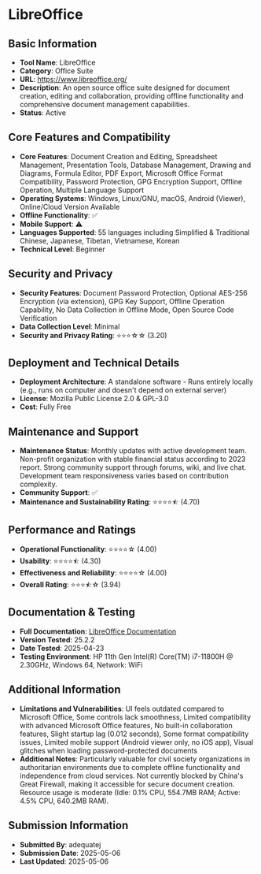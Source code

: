 # LibreOffice

## Basic Information
- **Tool Name**: LibreOffice
- **Category**: Office Suite
- **URL**: https://www.libreoffice.org/
- **Description**: An open source office suite designed for document creation, editing and collaboration, providing offline functionality and comprehensive document management capabilities.
- **Status**: Active

## Core Features and Compatibility
- **Core Features**: Document Creation and Editing, Spreadsheet Management, Presentation Tools, Database Management, Drawing and Diagrams, Formula Editor, PDF Export, Microsoft Office Format Compatibility, Password Protection, GPG Encryption Support, Offline Operation, Multiple Language Support
- **Operating Systems**: Windows, Linux/GNU, macOS, Android (Viewer), Online/Cloud Version Available
- **Offline Functionality**: ✅
- **Mobile Support**: ⚠️
- **Languages Supported**: 55 languages including Simplified & Traditional Chinese, Japanese, Tibetan, Vietnamese, Korean
- **Technical Level**: Beginner

## Security and Privacy
- **Security Features**: Document Password Protection, Optional AES-256 Encryption (via extension), GPG Key Support, Offline Operation Capability, No Data Collection in Offline Mode, Open Source Code Verification
- **Data Collection Level**: Minimal
- **Security and Privacy Rating**: ⭐⭐⭐☆☆ (3.20)

## Deployment and Technical Details
- **Deployment Architecture**: A standalone software - Runs entirely locally (e.g., runs on computer and doesn't depend on external server)
- **License**: Mozilla Public License 2.0 & GPL-3.0
- **Cost**: Fully Free

## Maintenance and Support
- **Maintenance Status**: Monthly updates with active development team. Non-profit organization with stable financial status according to 2023 report. Strong community support through forums, wiki, and live chat. Development team responsiveness varies based on contribution complexity.
- **Community Support**: ✅
- **Maintenance and Sustainability Rating**: ⭐⭐⭐⭐⯪ (4.70)

## Performance and Ratings
- **Operational Functionality**: ⭐⭐⭐⭐☆ (4.00)
- **Usability**: ⭐⭐⭐⭐⯪ (4.30)
- **Effectiveness and Reliability**: ⭐⭐⭐⭐☆ (4.00)
- **Overall Rating**: ⭐⭐⭐⯪☆ (3.94)

## Documentation & Testing
- **Full Documentation**: [LibreOffice Documentation](../../factsheets/LibreOffice.pdf)
- **Version Tested**: 25.2.2
- **Date Tested**: 2025-04-23
- **Testing Environment**: HP 11th Gen Intel(R) Core(TM) i7-11800H @ 2.30GHz, Windows 64, Network: WiFi

## Additional Information
- **Limitations and Vulnerabilities**: UI feels outdated compared to Microsoft Office, Some controls lack smoothness, Limited compatibility with advanced Microsoft Office features, No built-in collaboration features, Slight startup lag (0.012 seconds), Some format compatibility issues, Limited mobile support (Android viewer only, no iOS app), Visual glitches when loading password-protected documents
- **Additional Notes**: Particularly valuable for civil society organizations in authoritarian environments due to complete offline functionality and independence from cloud services. Not currently blocked by China's Great Firewall, making it accessible for secure document creation. Resource usage is moderate (Idle: 0.1% CPU, 554.7MB RAM; Active: 4.5% CPU, 640.2MB RAM).

## Submission Information
- **Submitted By**: adequatej
- **Submission Date**: 2025-05-06
- **Last Updated**: 2025-05-06
